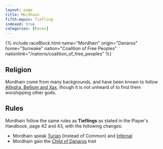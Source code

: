 ```yaml
---
layout: page
title: Mordhain
fifth-equiv: Tiefling
indexed: true
categories: [Races]
---
```


{% include raceBlock.html name="Mordhain" origin="Danaros" home="Sunwake" nation="Coalition of Free Peoples" nationlink="/nations/coalition_of_free_peoples" %}

## Religion

Mordhain come from many backgrounds, and have been known to follow [Allindra, Belliom and Xax](/pantheons/the_unscathed),
though it is not unheard of to find them worshipping other gods.

## Rules

Mordhain follow the same rules as **Tieflings** as stated in the Player's Handbook, page 42 and 43, with the following changes:

- Mordhain speak [Turian](/general/languages) (instead of Common) and [Infernal](/general/languages)
- Mordhain gain the [Child of Danaros](/rules/child_of_danaros) trait
